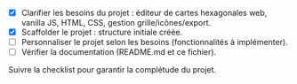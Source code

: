 <!-- Instructions Copilot pour Hexamapper -->

- [x] Clarifier les besoins du projet : éditeur de cartes hexagonales web, vanilla JS, HTML, CSS, gestion grille/icônes/export.
- [x] Scaffolder le projet : structure initiale créée.
- [ ] Personnaliser le projet selon les besoins (fonctionnalités à implémenter).
- [ ] Vérifier la documentation (README.md et ce fichier).

Suivre la checklist pour garantir la complétude du projet.
